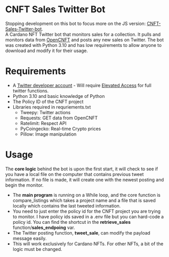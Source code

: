 # CNFT Sales Twitter Bot
Stopping development on this bot to focus more on the JS version: [CNFT-Sales-Twitter-bot](https://github.com/OishiMula/CNFT-Sales-Twitter-bot).<br>
A Cardano NFT Twitter bot that monitors sales for a collection. It pulls and monitors data from [OpenCNFT](https://opencnft.io/) and posts any new sales on Twitter. The bot was created with Python 3.10 and has low requirements to allow anyone to download and modify it for their usage.<br>

# Requirements
* A [Twitter developer account](https://developer.twitter.com/) - Will require [Elevated Access](https://developer.twitter.com/en/portal/products/elevated) for full twitter functions.
* Python 3.10 and basic knowledge of Python
* The Policy ID of the CNFT project
* Libraries required in requriements.txt
  * Tweepy: Twitter actions
  * Requests: GET data from OpenCNFT
  * Ratelimit: Respect API
  * PyCoingecko: Real-time Crypto prices
  * Pillow: Image manipulation

# Usage
The <b>core logic</b> behind the bot is upon the first start, it will check to see if you have a local file on the computer that contains previous tweet information. If no file is made, it will create one with the newest posting and begin the monitor.<br>

* The <b>main program</b> is running on a While loop, and the core function is compare_listings which takes a project name and a file that is saved locally which contains the last tweeted information.<br>
* You need to just enter the policy id for the CNFT project you are trying to monitor. I have policy ids saved in a .env file but you can hard-code a policy id. You can find the shortcut in the <b>retrieve_sales</b> function/<b>sales_endpoing</b> var.<br>
* The Twitter posting function, <b>tweet_sale</b>, can modify the payload message easily.<br>
* This will work exclusively for Cardano NFTs. For other NFTs, a bit of the logic must be changed.
